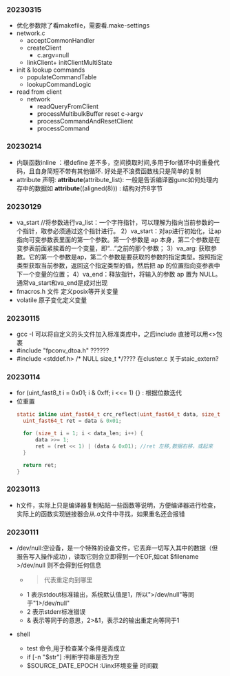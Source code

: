 ### 20230315
- 优化参数除了看makefile，需要看.make-settings
- network.c
  - acceptCommonHandler
  - createClient 
    - c.argv=null 
  - linkClient+ initClientMultiState
- init & lookup commands 
  - populateCommandTable
  - lookupCommandLogic
- read from client
  - network
    - readQueryFromClient
    - processMultibulkBuffer  reset c->argv
    - processCommandAndResetClient
    - processCommand
### 20230214
- 内联函数inline ：根define 差不多，空间换取时间,多用于for循环中的重叠代码，且自身简短不带有其他循环. 好处是不浪费函数栈只是简单的复制
- attribute 声明: __attribute__(attribute_list): 一般是告诉编译器gunc如何处理内存中的数据如 __attribute__((aligned(8))) : 结构对齐8字节
### 20230129
- va_start  //将参数进行va_list：一个字符指针，可以理解为指向当前参数的一个指针，取参必须通过这个指针进行。
    2）va_start：对ap进行初始化，让ap指向可变参数表里面的第一个参数。第一个参数是 ap 本身，第二个参数是在变参表前面紧挨着的一个变量，即“...”之前的那个参数；
    3）va_arg: 获取参数。它的第一个参数是ap，第二个参数是要获取的参数的指定类型。按照指定类型获取当前参数，返回这个指定类型的值，然后把 ap 的位置指向变参表中下一个变量的位置；
    4）va_end：释放指针，将输入的参数 ap 置为 NULL。通常va_start和va_end是成对出现
- fmacros.h 文件 定义posix等开关变量
- volatile 原子变化定义变量
### 20230115
- gcc -I 可以将自定义的头文件加入标准类库中，之后include 直接可以用<>包裹
-  #include "fpconv_dtoa.h"  ??????
-  #include <stddef.h>	/* NULL size_t */???? 在cluster.c 关于staic_extern?
### 20230114
- for (uint_fast8_t i = 0x01; i & 0xff; i <<= 1) {} : 根据位数迭代
- 位重置
  ```C
  static inline uint_fast64_t crc_reflect(uint_fast64_t data, size_t data_len) {
    uint_fast64_t ret = data & 0x01;

    for (size_t i = 1; i < data_len; i++) {
        data >>= 1;
        ret = (ret << 1) | (data & 0x01); //ret 左移,数据右移，或起来
    }

    return ret;
  }
  ```
### 20230113
- h文件，实际上只是编译器复制粘贴一些函数等说明，方便编译器进行检查，实际上的函数实现链接器会从.o文件中寻找，如果重名还会报错
### 20230111 
- /dev/null:空设备，是一个特殊的设备文件，它丢弃一切写入其中的数据（但报告写入操作成功），读取它则会立即得到一个EOF,如cat $filename >/dev/null  则不会得到任何信息
  - > 代表重定向到哪里
  - 1 表示stdout标准输出，系统默认值是1，所以">/dev/null"等同于"1>/dev/null"
  - 2 表示stderr标准错误
  - & 表示等同于的意思，2>&1，表示2的输出重定向等同于1 
  
- shell
  - test 命令,用于检查某个条件是否成立
  - if [-n "$str"] :判断字符串是否为空
  - $SOURCE_DATE_EPOCH :Uinx环境变量 时间戳